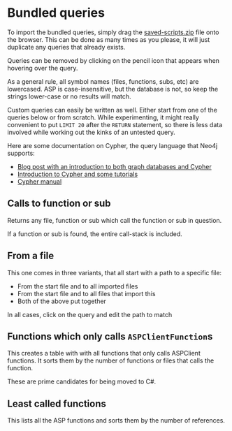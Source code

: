 # Bundled queries

To import the bundled queries, simply drag the [saved-scripts.zip](saved-scripts.zip) file onto the browser.
This can be done as many times as you please, it will just duplicate any queries that already exists.

Queries can be removed by clicking on the pencil icon that appears when hovering over the query.

As a general rule, all symbol names (files, functions, subs, etc) are lowercased.
ASP is case-insensitive, but the database is not, so keep the strings lower-case or no results will match.

Custom queries can easily be written as well. Either start from one of the queries below or from scratch.
While experimenting, it might really convenient to put `LIMIT 20` after the `RETURN` statement,
so there is less data involved while working out the kinks of an untested query.

Here are some documentation on Cypher, the query language that Neo4j supports:

- [Blog post with an introduction to both graph databases and Cypher](https://neo4j.com/blog/why-database-query-language-matters/?ref=cypher/#cypher)
- [Introduction to Cypher and some tutorials](https://neo4j.com/developer/cypher-query-language/)
- [Cypher manual](https://neo4j.com/docs/cypher-manual/current/)


## Calls to function or sub

Returns any file, function or sub which call the function or sub in question.

If a function or sub is found, the entire call-stack is included.


## From a file

This one comes in three variants, that all start with a path to a specific file:

- From the start file and to all imported files
- From the start file and to all files that import this
- Both of the above put together

In all cases, click on the query and edit the path to match


## Functions which only calls `ASPClientFunction`s

This creates a table with with all functions that only calls ASPClient functions. It sorts them
by the number of functions or files that calls the function.

These are prime candidates for being moved to C#.


## Least called functions

This lists all the ASP functions and sorts them by the number of references.
